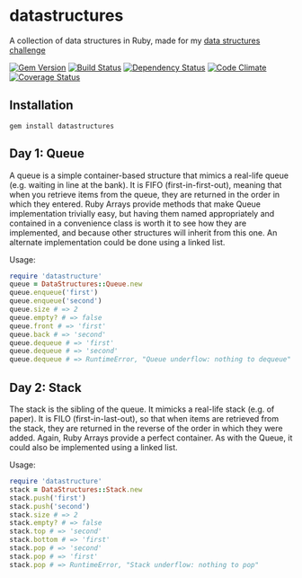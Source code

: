 datastructures
==============

A collection of data structures in Ruby, made for my [data structures challenge](http://blahah.net/2013/08/18/algorithm-challenge)

[![Gem Version](https://badge.fury.io/rb/datastructures.png)][gem]
[![Build Status](https://secure.travis-ci.org/Blahah/datastructures.png?branch=master)][travis]
[![Dependency Status](https://gemnasium.com/Blahah/datastructures.png?travis)][gemnasium]
[![Code Climate](https://codeclimate.com/github/Blahah/datastructures.png)][codeclimate]
[![Coverage Status](https://coveralls.io/repos/Blahah/datastructures/badge.png?branch=master)][coveralls]

[gem]: https://badge.fury.io/rb/datastructures
[travis]: https://travis-ci.org/Blahah/datastructures
[gemnasium]: https://gemnasium.com/Blahah/datastructures
[codeclimate]: https://codeclimate.com/github/Blahah/datastructures
[coveralls]: https://coveralls.io/r/Blahah/datastructures

## Installation

`gem install datastructures`

## Day 1: Queue

A queue is a simple container-based structure that mimics a real-life queue (e.g. waiting in line at the bank). It is FIFO (first-in-first-out), meaning that when you retrieve items from the queue, they are returned in the order in which they entered. Ruby Arrays provide methods that make Queue implementation trivially easy, but having them named appropriately and contained in a convenience class is worth it to see how they are implemented, and because other structures will inherit from this one. An alternate implementation could be done using a linked list.

Usage:

```ruby
require 'datastructure'
queue = DataStructures::Queue.new
queue.enqueue('first')
queue.enqueue('second')
queue.size # => 2
queue.empty? # => false
queue.front # => 'first'
queue.back # => 'second'
queue.dequeue # => 'first'
queue.dequeue # => 'second'
queue.dequeue # => RuntimeError, "Queue underflow: nothing to dequeue"
```

## Day 2: Stack

The stack is the sibling of the queue. It mimicks a real-life stack (e.g. of paper). It is FILO (first-in-last-out), so that when items are retrieved from the stack, they are returned in the reverse of the order in which they were added. Again, Ruby Arrays provide a perfect container. As with the Queue, it could also be implemented using a linked list.

Usage:

```ruby
require 'datastructure'
stack = DataStructures::Stack.new
stack.push('first')
stack.push('second')
stack.size # => 2
stack.empty? # => false
stack.top # => 'second'
stack.bottom # => 'first'
stack.pop # => 'second'
stack.pop # => 'first'
stack.pop # => RuntimeError, "Stack underflow: nothing to pop"
```